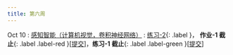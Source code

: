 ```yaml
---
title: 第六周
---
```


Oct 10
: [感知智能（计算机视觉，卷积神经网络）](https://bhpan.buaa.edu.cn/link/AA8F6B4BA9A85A462C8F355FA068C33F29)
  : [练习-2](https://bhpan.buaa.edu.cn/link/AA156537B1DA8E4817BC8B8ECA491B9C0B){: .label }， **作业-1 截止**{: .label .label-red }\[[提交](https://bhpan.buaa.edu.cn/link/AA70F529789A5A452FBE51AFDF273DF403)\]，**练习-1 截止**{: .label .label-green }\[[提交](https://bhpan.buaa.edu.cn/link/AA8E1A2E6778FF4204AAEEF04D44BA2DF5)\]

<!-- https://bhpan.buaa.edu.cn/link/AA8E1A2E6778FF4204AAEEF04D44BA2DF5
文件夹名：练习-1-提交
有效期限：2023-10-28 23:57 -->

<!-- https://bhpan.buaa.edu.cn/link/AA70F529789A5A452FBE51AFDF273DF403
文件夹名：作业-1-提交
有效期限：2023-10-31 17:01 -->

<!-- https://bhpan.buaa.edu.cn/link/AA8F6B4BA9A85A462C8F355FA068C33F29
文件名：4-感知智能-卷积神经网络.pdf
有效期限：2023-12-31 21:11 -->

<!-- https://bhpan.buaa.edu.cn/link/AA156537B1DA8E4817BC8B8ECA491B9C0B
文件夹名：练习-2
有效期限：2023-12-31 14:48 -->
